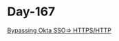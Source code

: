# Day-167

[Bypassing Okta SSO=> HTTPS/HTTP](https://rashahacks.com/bypassing-okta-sso-https-http/)
